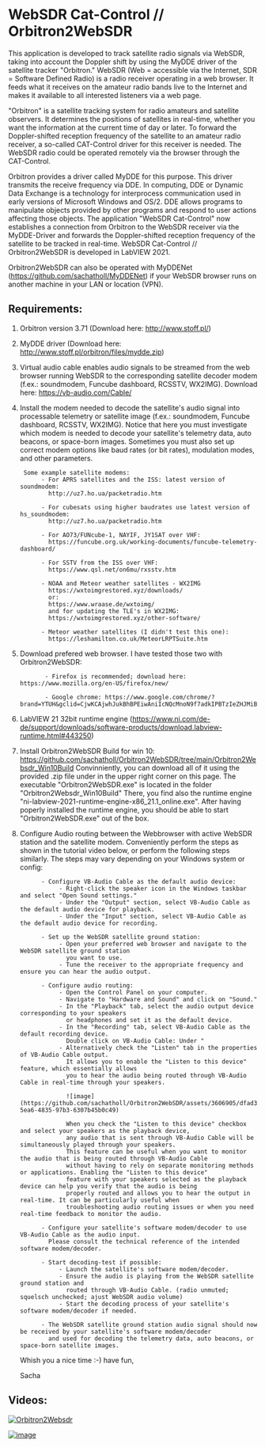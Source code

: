# WebSDR Cat-Control // Orbitron2WebSDR
This application is developed to track satellite radio signals via WebSDR, taking into account the Doppler shift by using the MyDDE driver of the satellite tracker "Orbitron."
WebSDR (Web = accessible via the Internet, SDR = Software Defined Radio) is a radio receiver operating in a web browser. It feeds what it receives on the amateur radio bands live to the Internet and makes it available to all interested listeners via a web page.

"Orbitron" is a satellite tracking system for radio amateurs and satellite observers. It determines the positions of satellites in real-time, whether you want the information at the current time of day or later. To forward the Doppler-shifted reception frequency of the satellite to an amateur radio receiver, a so-called CAT-Control driver for this receiver is needed. The WebSDR radio could be operated remotely via the browser through the CAT-Control.

Orbitron provides a driver called MyDDE for this purpose. This driver transmits the receive frequency via DDE. In computing, DDE or Dynamic Data Exchange is a technology for interprocess communication used in early versions of Microsoft Windows and OS/2. DDE allows programs to manipulate objects provided by other programs and respond to user actions affecting those objects.
The application "WebSDR Cat-Control" now establishes a connection from Orbitron to the WebSDR receiver via the MyDDE-Driver and forwards the Doppler-shifted reception frequency of the satellite to be tracked in real-time. WebSDR Cat-Control // Orbitron2WebSDR is developed in LabVIEW 2021.

Orbitron2WebSDR can also be operated with MyDDENet (https://github.com/sachatholl/MyDDENet) if your WebSDR browser runs on another machine in your LAN or location (VPN).

Requirements:
----------------
1) Orbitron version 3.71  (Download here: http://www.stoff.pl/)

2) MyDDE driver  (Download here: http://www.stoff.pl/orbitron/files/mydde.zip)

3) Virtual audio cable enables audio signals to be streamed from the web browser running WebSDR to 
   the corresponding satellite decoder modem (f.ex.: soundmodem, Funcube dashboard, RCSSTV, WX2IMG). 
   Download here: https://vb-audio.com/Cable/

4) Install the modem needed to decode the satellite's audio signal into processable telemetry or satellite image
   (f.ex.: soundmodem, Funcube dashboard, RCSSTV, WX2IMG). Notice that here you must investigate which modem is needed 
   to decode your satellite's telemetry data, auto beacons, or space-born images. Sometimes you must also set up correct 
   modem options like baud rates (or bit rates), modulation modes, and other parameters.
   
        Some example satellite modems:
             - For APRS satellites and the ISS: latest version of soundmodem:
               http://uz7.ho.ua/packetradio.htm
               
             - For cubesats using higher baudrates use latest version of hs_soundmodem:
               http://uz7.ho.ua/packetradio.htm
               
             - For AO73/FUNcube-1, NAYIF, JY1SAT over VHF: 
               https://funcube.org.uk/working-documents/funcube-telemetry-dashboard/
               
             - For SSTV from the ISS over VHF: 
               https://www.qsl.net/on6mu/rxsstv.htm
               
             - NOAA and Meteor weather satellites - WX2IMG
               https://wxtoimgrestored.xyz/downloads/
               or:
               https://www.wraase.de/wxtoimg/
               and for updating the TLE's in WX2IMG:
               https://wxtoimgrestored.xyz/other-software/

             - Meteor weather satellites (I didn't test this one):
               https://leshamilton.co.uk/MeteorLRPTSuite.htm
    
5) Download prefered web browser. I have tested those two with Orbitron2WebSDR: 

              - Firefox is recommended; download here: https://www.mozilla.org/en-US/firefox/new/
              
              - Google chrome: https://www.google.com/chrome/?brand=YTUH&gclid=CjwKCAjwhJukBhBPEiwAniIcNQcMnoN9f7adkIPBTzIeZHJMiBlrEGvkuRs4LQamYxyKoYvDNWF9mBoCD6wQAvD_BwE&gclsrc=aw.ds

6) LabVIEW 21 32bit runtime engine (https://www.ni.com/de-de/support/downloads/software-products/download.labview-runtime.html#443250)

7) Install Orbitron2WebSDR Build for win 10: https://github.com/sachatholl/Orbitron2WebSDR/tree/main/Orbitron2Websdr_Win10Build
   Convinniently, you can download all of it using the provided .zip file 
   under in the upper right corner on this page. The executable "Orbitron2WebSDR.exe"
   is located in the folder "Orbitron2Websdr_Win10Build" There, you find also the 
   runtime engine "ni-labview-2021-runtime-engine-x86_21.1_online.exe".
   After having poperly installed the runtime engine, you should be able
   to start "Orbitron2WebSDR.exe" out of the box.
   
8) Configure Audio routing between the Webbrowser with active WebSDR station and 
   the satellite modem. Conveniently perform the steps as shown in the tutorial 
   video below, or perform the following steps similarly. The steps may vary 
   depending on your Windows system or config:

             - Configure VB-Audio Cable as the default audio device:
                  - Right-click the speaker icon in the Windows taskbar and select "Open Sound settings."
                  - Under the "Output" section, select VB-Audio Cable as the default audio device for playback.
                  - Under the "Input" section, select VB-Audio Cable as the default audio device for recording.

             - Set up the WebSDR satellite ground station:
                  - Open your preferred web browser and navigate to the WebSDR satellite ground station 
                    you want to use.
                  - Tune the receiver to the appropriate frequency and ensure you can hear the audio output.

             - Configure audio routing:
                  - Open the Control Panel on your computer.
                  - Navigate to "Hardware and Sound" and click on "Sound."
                  - In the "Playback" tab, select the audio output device corresponding to your speakers 
                    or headphones and set it as the default device.
                  - In the "Recording" tab, select VB-Audio Cable as the default recording device.
                    Double click on VB-Audio Cable: Under "
                  - Alternatively check the "Listen" tab in the properties of VB-Audio Cable output. 
                    It allows you to enable the "Listen to this device" feature, which essentially allows 
                    you to hear the audio being routed through VB-Audio Cable in real-time through your speakers.

                    ![image](https://github.com/sachatholl/Orbitron2WebSDR/assets/3606905/dfad3f51-5ea6-4835-97b3-6307b45b0c49)

                    When you check the "Listen to this device" checkbox and select your speakers as the playback device, 
                    any audio that is sent through VB-Audio Cable will be simultaneously played through your speakers. 
                    This feature can be useful when you want to monitor the audio that is being routed through VB-Audio Cable 
                    without having to rely on separate monitoring methods or applications. Enabling the "Listen to this device" 
                    feature with your speakers selected as the playback device can help you verify that the audio is being 
                    properly routed and allows you to hear the output in real-time. It can be particularly useful when 
                    troubleshooting audio routing issues or when you need real-time feedback to monitor the audio.
                    
             - Configure your satellite's software modem/decoder to use VB-Audio Cable as the audio input. 
               Please consult the technical reference of the intended software modem/decoder.
           
             - Start decoding-test if possible:
                  - Launch the satellite's software modem/decoder.
                  - Ensure the audio is playing from the WebSDR satellite ground station and 
                    routed through VB-Audio Cable. (radio unmuted; squelsch unchecked; ajust WebSDR audio volume)
                  - Start the decoding process of your satellite's software modem/decoder if needed.

             - The WebSDR satellite ground station audio signal should now be received by your satellite's software modem/decoder 
               and used for decoding the telemetry data, auto beacons, or space-born satellite images.
   
   Whish you a nice time :-)
   have fun,
  
   Sacha



Videos:
----------------

[![Orbitron2Websdr](https://user-images.githubusercontent.com/3606905/159119945-d6d3702a-a1e7-4796-a31f-a2ced8f14182.JPG)](https://www.youtube.com/watch?v=LkdO7o0-AwY)


[![image](https://user-images.githubusercontent.com/3606905/155881896-1a0cb6a4-7386-4a0d-8725-96ccdb60dfef.png)](https://www.youtube.com/watch?v=3J_UkhTQFNA)
